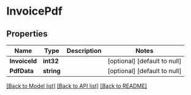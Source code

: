 # InvoicePdf

## Properties
Name | Type | Description | Notes
------------ | ------------- | ------------- | -------------
**InvoiceId** | **int32** |  | [optional] [default to null]
**PdfData** | **string** |  | [optional] [default to null]

[[Back to Model list]](../README.md#documentation-for-models) [[Back to API list]](../README.md#documentation-for-api-endpoints) [[Back to README]](../README.md)


